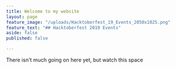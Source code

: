 ```yaml
---
title: Welcome to my website
layout: page
feature_image: "/uploads/Hacktoberfest_19_Events_2050x1025.png"
feature_text: "## Hacktoberfest 2019 Events"
aside: false
published: false

---
```

There isn't much going on here yet, but watch this space